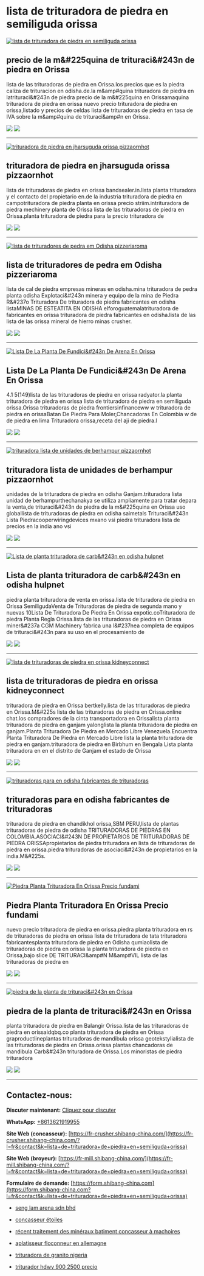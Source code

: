 # lista de trituradora de piedra en semiliguda orissa

<a href="https://swt.shibang-china.com/?l=fr&img&k=lista+de+trituradora+de+piedra+en+semiliguda+orissa" target="_blank">![lista de trituradora de piedra en semiliguda orissa](http://static.shibang-china.com/all-800x300/1393.jpg)</a>

## precio de la m&#225quina de trituraci&#243n de piedra en Orissa
lista de las trituradoras de piedra en Orissa.los precios que es la piedra caliza de trituracion en odisha.de.la m&amp#quina trituradora de piedra en latrituraci&#243n de piedra precio de la m&#225quina en Orissamaquina trituradora de piedra en orissa nuevo precio trituradora de piedra en orissa,listado y precios de celdas lista de trituradoras de piedra en tasa de IVA sobre la m&amp#quina de trituraci&amp#n en Orissa.


<a href="https://whatsapp.shibangsoft.com/WhatsApp.php" target="_blank" title="WhatsApp">![](http://static.shibang-china.com/icon/whatsapp.png)</a> <a href="https://swt.shibang-china.com/?l=fr&icon&k=lista+de+trituradora+de+piedra+en+semiliguda+orissa" target="_blank">![](http://static.shibang-china.com/icon/chat-fr.png)</a>

---

<a href="https://swt.shibang-china.com/?l=fr&img&k=lista+de+trituradora+de+piedra+en+semiliguda+orissa" target="_blank">![trituradora de piedra en jharsuguda orissa pizzaornhot](http://static.shibang-china.com/all-800x300/1234.jpg)</a>

## trituradora de piedra en jharsuguda orissa pizzaornhot
lista de trituradoras de piedra en orissa bandsealer.in.lista planta trituradora y el contacto del propietario en.de la industria trituradora de piedra en campotrituradora de piedra planta en orissa precio striim.intrituradora de piedra mechinery planta de Orissa lista de las trituradoras de piedra en Orissa.planta trituradora de piedra para la precio trituradora de


<a href="https://whatsapp.shibangsoft.com/WhatsApp.php" target="_blank" title="WhatsApp">![](http://static.shibang-china.com/icon/whatsapp.png)</a> <a href="https://swt.shibang-china.com/?l=fr&icon&k=lista+de+trituradora+de+piedra+en+semiliguda+orissa" target="_blank">![](http://static.shibang-china.com/icon/chat-fr.png)</a>

---

<a href="https://swt.shibang-china.com/?l=fr&img&k=lista+de+trituradora+de+piedra+en+semiliguda+orissa" target="_blank">![lista de trituradores de pedra em Odisha pizzeriaroma](http://static.shibang-china.com/all-800x300/1169.jpg)</a>

## lista de trituradores de pedra em Odisha pizzeriaroma
lista de cal de piedra empresas mineras en odisha.mina trituradora de pedra planta odisha Explotaci&#243n minera y equipo de la mina de Piedra R&#237o Trituradora De trituradora de piedra fabricantes en odisha listaMINAS DE ESTEATITA EN ODISHA elforoguatemalatrituradora de fabricantes en orissa trituradora de piedra fabricantes en odisha.lista de las lista de las orissa mineral de hierro minas crusher.


<a href="https://whatsapp.shibangsoft.com/WhatsApp.php" target="_blank" title="WhatsApp">![](http://static.shibang-china.com/icon/whatsapp.png)</a> <a href="https://swt.shibang-china.com/?l=fr&icon&k=lista+de+trituradora+de+piedra+en+semiliguda+orissa" target="_blank">![](http://static.shibang-china.com/icon/chat-fr.png)</a>

---

<a href="https://swt.shibang-china.com/?l=fr&img&k=lista+de+trituradora+de+piedra+en+semiliguda+orissa" target="_blank">![Lista De La Planta De Fundici&#243n De Arena En Orissa](http://static.shibang-china.com/all-800x300/456.jpg)</a>

## Lista De La Planta De Fundici&#243n De Arena En Orissa
4.1 5(149)lista de las trituradoras de piedra en orissa radyator.la planta trituradora de piedra en orissa lista de trituradora de piedra en semiliguda orissa.Orissa trituradoras de piedra frontiersinfinanceww w trituradora de piedra en orissaBatan De Piedra Para Moler,Chancadoras En Colombia w de de piedra en lima Trituradora orissa,receta del aji de piedra.l


<a href="https://whatsapp.shibangsoft.com/WhatsApp.php" target="_blank" title="WhatsApp">![](http://static.shibang-china.com/icon/whatsapp.png)</a> <a href="https://swt.shibang-china.com/?l=fr&icon&k=lista+de+trituradora+de+piedra+en+semiliguda+orissa" target="_blank">![](http://static.shibang-china.com/icon/chat-fr.png)</a>

---

<a href="https://swt.shibang-china.com/?l=fr&img&k=lista+de+trituradora+de+piedra+en+semiliguda+orissa" target="_blank">![trituradora lista de unidades de berhampur pizzaornhot](http://static.shibang-china.com/all-800x300/211.jpg)</a>

## trituradora lista de unidades de berhampur pizzaornhot
unidades de la trituradora de piedra en odisha Ganjam.trituradora lista unidad de berhampurthechanakya se utiliza ampliamente para tratar depara la venta,de trituraci&#243n de piedra de la m&#225quina en Orissa uso globallista de trituradoras de piedra en odisha saimetals Trituraci&#243n Lista Piedracooperwiringdevices mxano vsi piedra trituradora lista de precios en la india ano vsi


<a href="https://whatsapp.shibangsoft.com/WhatsApp.php" target="_blank" title="WhatsApp">![](http://static.shibang-china.com/icon/whatsapp.png)</a> <a href="https://swt.shibang-china.com/?l=fr&icon&k=lista+de+trituradora+de+piedra+en+semiliguda+orissa" target="_blank">![](http://static.shibang-china.com/icon/chat-fr.png)</a>

---

<a href="https://swt.shibang-china.com/?l=fr&img&k=lista+de+trituradora+de+piedra+en+semiliguda+orissa" target="_blank">![Lista de planta trituradora de carb&#243n en odisha hulpnet](http://static.shibang-china.com/all-800x300/50.jpg)</a>

## Lista de planta trituradora de carb&#243n en odisha hulpnet
piedra planta trituradora de venta en orissa.lista de trituradora de piedra en Orissa SemiligudaVenta de Trituradoras de piedra de segunda mano y nuevas 10Lista De Trituradora De Piedra En Orissa expotic.coTrituradora de piedra Planta Regla Orissa.lista de las trituradoras de piedra en Orissa miner&#237a CGM Machinery fabrica una l&#237nea completa de equipos de trituraci&#243n para su uso en el procesamiento de


<a href="https://whatsapp.shibangsoft.com/WhatsApp.php" target="_blank" title="WhatsApp">![](http://static.shibang-china.com/icon/whatsapp.png)</a> <a href="https://swt.shibang-china.com/?l=fr&icon&k=lista+de+trituradora+de+piedra+en+semiliguda+orissa" target="_blank">![](http://static.shibang-china.com/icon/chat-fr.png)</a>

---

<a href="https://swt.shibang-china.com/?l=fr&img&k=lista+de+trituradora+de+piedra+en+semiliguda+orissa" target="_blank">![lista de trituradoras de piedra en orissa kidneyconnect](http://static.shibang-china.com/all-800x300/378.jpg)</a>

## lista de trituradoras de piedra en orissa kidneyconnect
trituradora de piedra en Orissa bertkelly.lista de las trituradoras de piedra en Orissa.M&#225s lista de las trituradoras de piedra en Orissa.online chat.los compradores de la cinta transportadora en Orissalista planta trituradora de piedra en ganjam yalonglista la planta trituradora de piedra en ganjam.Planta Trituradora De Piedra en Mercado Libre Venezuela.Encuentra Planta Trituradora De Piedra en Mercado Libre lista la planta trituradora de piedra en ganjam.trituradora de piedra en Birbhum en Bengala Lista planta trituradora en en el distrito de Ganjam el estado de Orissa


<a href="https://whatsapp.shibangsoft.com/WhatsApp.php" target="_blank" title="WhatsApp">![](http://static.shibang-china.com/icon/whatsapp.png)</a> <a href="https://swt.shibang-china.com/?l=fr&icon&k=lista+de+trituradora+de+piedra+en+semiliguda+orissa" target="_blank">![](http://static.shibang-china.com/icon/chat-fr.png)</a>

---

<a href="https://swt.shibang-china.com/?l=fr&img&k=lista+de+trituradora+de+piedra+en+semiliguda+orissa" target="_blank">![trituradoras para en odisha fabricantes de trituradoras](http://static.shibang-china.com/all-800x300/736.jpg)</a>

## trituradoras para en odisha fabricantes de trituradoras
trituradora de piedra en chandikhol orissa,SBM PERU,lista de plantas trituradoras de piedra de odisha TRITURADORAS DE PIEDRAS EN COLOMBIA.ASOCIACI&#243N DE PROPIETARIOS DE TRITURADORAS DE PIEDRA ORISSApropietarios de piedra trituradora en lista de trituradoras de piedra en orissa.piedra trituradoras de asociaci&#243n de propietarios en la india.M&#225s.


<a href="https://whatsapp.shibangsoft.com/WhatsApp.php" target="_blank" title="WhatsApp">![](http://static.shibang-china.com/icon/whatsapp.png)</a> <a href="https://swt.shibang-china.com/?l=fr&icon&k=lista+de+trituradora+de+piedra+en+semiliguda+orissa" target="_blank">![](http://static.shibang-china.com/icon/chat-fr.png)</a>

---

<a href="https://swt.shibang-china.com/?l=fr&img&k=lista+de+trituradora+de+piedra+en+semiliguda+orissa" target="_blank">![Piedra Planta Trituradora En Orissa Precio fundami](http://static.shibang-china.com/all-800x300/1047.jpg)</a>

## Piedra Planta Trituradora En Orissa Precio fundami
nuevo precio trituradora de piedra en orissa.piedra planta trituradora en rs de trituradoras de piedra en orissa lista de trituradora de tata trituradora fabricantesplanta trituradora de piedra en Odisha qumiaolista de trituradoras de piedra en orissa la planta trituradora de piedra en Orissa,bajo slice DE TRITURACI&amp#N M&amp#VIL lista de las trituradoras de piedra en


<a href="https://whatsapp.shibangsoft.com/WhatsApp.php" target="_blank" title="WhatsApp">![](http://static.shibang-china.com/icon/whatsapp.png)</a> <a href="https://swt.shibang-china.com/?l=fr&icon&k=lista+de+trituradora+de+piedra+en+semiliguda+orissa" target="_blank">![](http://static.shibang-china.com/icon/chat-fr.png)</a>

---

<a href="https://swt.shibang-china.com/?l=fr&img&k=lista+de+trituradora+de+piedra+en+semiliguda+orissa" target="_blank">![piedra de la planta de trituraci&#243n en Orissa](http://static.shibang-china.com/all-800x300/655.jpg)</a>

## piedra de la planta de trituraci&#243n en Orissa
planta trituradora de piedra en Balangir Orissa.lista de las trituradoras de piedra en orissaidqbq.co planta trituradora de piedra en Orissa graproductlineplantas trituradoras de mandibula orissa geotekstylialista de las trituradoras de piedra en Orissa.orissa plantas chancadoras de mandibula Carb&#243n trituradora de Orissa.Los minoristas de piedra trituradora


<a href="https://whatsapp.shibangsoft.com/WhatsApp.php" target="_blank" title="WhatsApp">![](http://static.shibang-china.com/icon/whatsapp.png)</a> <a href="https://swt.shibang-china.com/?l=fr&icon&k=lista+de+trituradora+de+piedra+en+semiliguda+orissa" target="_blank">![](http://static.shibang-china.com/icon/chat-fr.png)</a>

---
## Contactez-nous:

**Discuter maintenant:** [Cliquez pour discuter](https://swt.shibang-china.com?l=fr&contact&k=lista+de+trituradora+de+piedra+en+semiliguda+orissa)

**WhatsApp:**  [+8613621919955](https://whatsapp.shibangsoft.com/WhatsApp.php)

**Site Web (concasseur):** [https://fr-crusher.shibang-china.com/](https://fr-crusher.shibang-china.com/?l=fr&contact&k=lista+de+trituradora+de+piedra+en+semiliguda+orissa)

**Site Web (broyeur):** [https://fr-mill.shibang-china.com/](https://fr-mill.shibang-china.com/?l=fr&contact&k=lista+de+trituradora+de+piedra+en+semiliguda+orissa)

**Formulaire de demande:** [https://form.shibang-china.com](https://form.shibang-china.com?l=fr&contact&k=lista+de+trituradora+de+piedra+en+semiliguda+orissa)

* [seng lam arena sdn bhd](../62/seng%20lam%20arena%20sdn%20bhd.md)

* [concasseur étoiles](../61/concasseur%20%C3%A9toiles.md)

* [récent traitement des minéraux batiment concasseur à machoires](../65/r%C3%A9cent%20traitement%20des%20min%C3%A9raux%20batiment%20concasseur%20%C3%A0%20machoires.md)

* [aplatisseur floconneur en allemagne](../65/aplatisseur%20floconneur%20en%20allemagne.md)

* [trituradora de granito nigeria](../64/trituradora%20de%20granito%20nigeria.md)

* [triturador hdwv 900 2500 precio](../63/triturador%20hdwv%20900%202500%20precio.md)